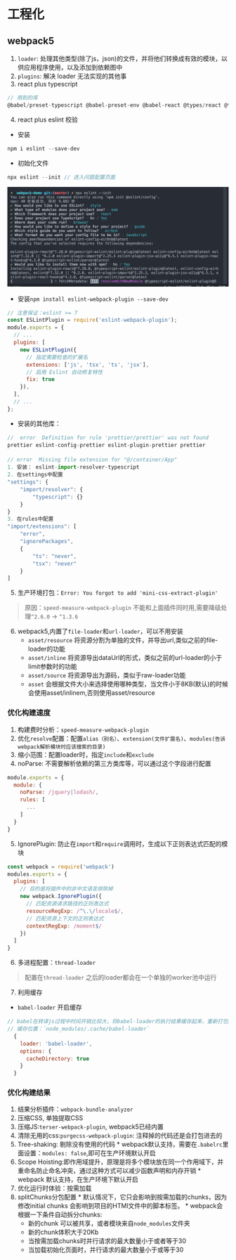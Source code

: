 # 工程化
## webpack5
1. `loader`: 处理其他类型(除了js，json)的文件，并将他们转换成有效的模块，以供应用程序使用，以及添加到依赖图中
2. `plugins`: 解决 loader 无法实现的其他事
3. react plus typescript
```js
// 用到的库
@babel/preset-typescript @babel-preset-env @babel-react @types/react @types/react-dom
```
4. react plus eslint 校验
* 安装

```js
npm i eslint --save-dev

```
* 初始化文件
```js
npx eslint --init // 进入问题配置页面
```
![配置页面](../imgs/eslint-init.png)

* 安装`npm install eslint-webpack-plugin --save-dev`
```js
// 注意保证：eslint >= 7
const ESLintPlugin = require('eslint-webpack-plugin');
module.exports = {
  // ...
  plugins: [
    new ESLintPlugin({
      // 指定需要检查的扩展名
      extensions: ['js', 'tsx', 'ts', 'jsx'],
      // 启用 Eslint 自动修复特性
      fix: true
    }),
  ],
  // ...
};
```
* 安装的其他库：

```js
//  error  Definition for rule 'prettier/prettier' was not found
prettier eslint-config-prettier eslint-plugin-prettier prettier

// error  Missing file extension for "@/container/App" 
1. 安装： eslint-import-resolver-typescript
2. 在settings中配置
"settings": {
    "import/resolver": {
        "typescript": {}
    }
}
3. 在rules中配置
"import/extensions": [
    "error",
    "ignorePackages",
    {
        "ts": "never",
        "tsx": "never"
    }
]
```
5. 生产环境打包：`Error: You forgot to add 'mini-css-extract-plugin'`

> 原因：`speed-measure-webpack-plugin` 不能和上面插件同时用,需要降级处理`^2.6.0` -> `^1.3.6`

6. webpack5,内置了`file-loader`和`url-loader`，可以不用安装
    * `asset/resource` 将资源分割为单独的文件，并导出url,类似之前的file-loader的功能
    * `asset/inline` 将资源导出dataUrl的形式，类似之前的url-loader的小于limit参数时的功能
    * `asset/source` 将资源导出为源码，类似于raw-loader功能
    * `asset` 会根据文件大小来选择使用哪种类型，当文件小于8KB(默认)的时候会使用asset/inlinem,否则使用asset/resource

### 优化构建速度
1. 构建费时分析：`speed-measure-webpack-plugin`
2. 优化`resolve`配置：配置`alias（别名）`、`extension(文件扩展名)`、`modules(告诉webpack解析模块时应该搜索的目录)`
3. 缩小范围：配置loader时，指定`include`和`exclude`
4. noParse: 不需要解析依赖的第三方类库等，可以通过这个字段进行配置
```js
module.exports = {
  module: {
    noParse: /jquery|lodash/,
    rules: [
      ...
    ]
  }
}
```
5. IgnorePlugin: 防止在`import`和`require`调用时，生成以下正则表达式匹配的模块
```js
const webpack = require('webpack')
modules.exports = {
  plugins: [
    // 目的是将插件中的非中文语言排除掉
    new webpack.IgnorePlugin({
      // 匹配资源请求路径的正则表达式
      resourceRegExp: /^\.\/locale$/,
      // 匹配资源上下文的正则表达式
      contextRegExp: /moment$/
    })
  ]
}
```
6. 多进程配置：`thread-loader`

> 配置在`thread-loader` 之后的loader都会在一个单独的worker池中运行

7. 利用缓存
  * `babel-loader` 开启缓存

  ```js
  // babel在转译js过程中时间开销比较大，将babel-loader的执行结果缓存起来，重新打包的时候，直接读取缓存
  // 缓存位置：`node_modules/.cache/babel-loader`
    {
      loader: 'babel-loader',
      options: {
        cacheDirectory: true
      }
    }
  ```

  ### 优化构建结果
  1. 结果分析插件：`webpack-bundle-analyzer`
  2. 压缩CSS, 单独提取CSS
  3. 压缩JS:`terser-webpack-plugin`, webpack5已经内置
  4. 清除无用的css:`purgecss-webpack-plugin`: 注释掉的代码还是会打包进去的
  5. Tree-shaking: 剔除没有使用的代码
    * webpack默认支持，需要在`.babelrc`里面设置：`modules: false`,即可在生产环境默认开启
  6. Scope Hoisting:即作用域提升，原理是将多个模块放在同一个作用域下，并重命名防止命名冲突，通过这种方式可以减少函数声明和内存开销
    * webpack 默认支持，在生产环境下默认开启
  7. 优化运行时体验：按需加载
  8. splitChunks分包配置
    * 默认情况下，它只会影响到按需加载的chunks，因为修改initial chunks 会影响到项目的HTMl文件中的脚本标签。
    * webpack会根据一下条件自动拆分chunks:
      * 新的chunk 可以被共享，或者模块来自`node_modules`文件夹
      * 新的chunk体积大于20Kb
      * 当按需加载chunks时并行请求的最大数量小于或者等于30
      * 当加载初始化页面时，并行请求的最大数量小于或等于30 